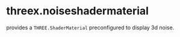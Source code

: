 threex.noiseshadermaterial
==========================

provides a ```THREE.ShaderMaterial``` preconfigured to display 3d noise.
